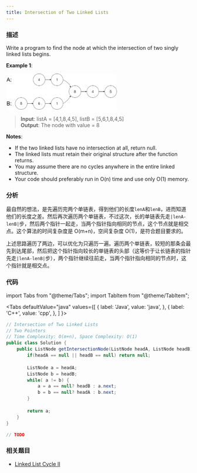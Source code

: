 ```yaml
---
title: Intersection of Two Linked Lists
---
```


### 描述

Write a program to find the node at which the intersection of two singly linked lists begins.

**Example 1**:

<img src="/img/intersection-of-two-linked-lists_example_1.png" width="60%" />

> **Input**: listA = [4,1,8,4,5], listB = [5,6,1,8,4,5]  
> **Output**: The node with value = 8

**Notes**:

- If the two linked lists have no intersection at all, return null.
- The linked lists must retain their original structure after the function returns.
- You may assume there are no cycles anywhere in the entire linked structure.
- Your code should preferably run in O(n) time and use only O(1) memory.

### 分析

最自然的想法，是先遍历完两个单链表，得到他们的长度`lenA`和`lenB`，进而知道他们的长度之差。然后再次遍历两个单链表，不过这次，长的单链表先走`|lenA-lenB|`步，然后两个指针一起走，当两个指针指向相同的节点，这个节点就是相交点。这个算法的时间复杂度是 O(m+n)，空间复杂度 O(1)，是符合题目要求的。

上述思路遍历了两边，可以优化为只遍历一遍。遍历两个单链表，较短的那条会最先到达尾部，然后把这个指针指向较长的单链表的头部（这等价于让长链表的指针先走`|lenA-lenB|`步），两个指针继续往前走，当两个指针指向相同的节点时，这个指针就是相交点。

### 代码

import Tabs from "@theme/Tabs";
import TabItem from "@theme/TabItem";

<Tabs
defaultValue="java"
values={[
{ label: 'Java', value: 'java', },
{ label: 'C++', value: 'cpp', },
]
}>
<TabItem value="java">

```java
// Intersection of Two Linked Lists
// Two Pointers
// Time Complexity: O(m+n), Space Complexity: O(1)
public class Solution {
    public ListNode getIntersectionNode(ListNode headA, ListNode headB) {
        if(headA == null || headB == null) return null;

        ListNode a = headA;
        ListNode b = headB;
        while( a != b) {
            a = a == null? headB : a.next;
            b = b == null? headA : b.next;
        }

        return a;
    }
}
```

</TabItem>
<TabItem value="cpp">

```cpp
// TODO
```

</TabItem>
</Tabs>

### 相关题目

- [Linked List Cycle II](linked-list-cycle-ii.md)
